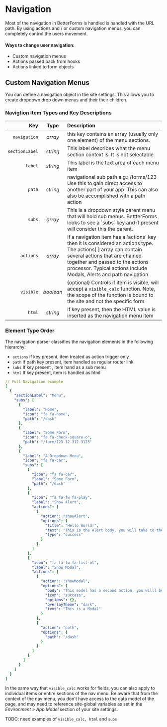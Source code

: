 # Navigation

Most of the navigation in BetterForms is handled is handled with the URL path. By using actions and / or custom navigation menus, you can completely control the users movement.

#### Ways to change user navigation:

* Custom navigation menus
* Actions passed back from hooks
* Actions linked to form objects

## Custom Navigation Menus

You can define a navigation object in the site settings. This allows you to create dropdown drop down menus and their their children.

### Navigtion Item Types and Key Descriptions

| Key | Type | Description |
| ---: | :---: | :--- |
| `navigation` | _array_ | this key contains an array \(usually only one element\) of the menu sections. |
| `sectionLabel` | _string_ | This label describes what the menu section context is. It is not selectable. |
| `label` | _string_ | This label is the text area of each menu item |
| `path` | _string_ | navigational sub path e.g.: /forms/123 Use this to gain direct access to another part of your app. This can also also be accomplished with a path action |
| `subs` | _array_ | This is a dropdown style parent menu that will hold sub menus. BettterForms looks to see a \`subs\` key and if present will consider this the parent. |
| `actions` | _array_ | If a navigation item has a 'actions' key then it is considered an actions type. The actions\[ \] array can contain several actions that are chained together and passed to the actions processor. Typical actions include Modals, Alerts and path navigation. |
| `visible` | _boolean_ | {optional} Controls if item is visible, will accept a `visible_calc` function. Note, the scope of the function is bound to the site and not the specific form. |
| `html` | _string_ | If key present, then the HTML value is inserted as the navigation menu item |

### Element Type Order

The navigation parser classifies the navigation elements in the following hierarchy:

* `actions` if key present, item treated as action trigger only
* `path` if path key present, item handled as regular router link
* `subs` If key present , item hand as a sub menu
* `html` If key present, item is handled as html

```yaml
// Full Navigation example
[
  {
    "sectionLabel": "Menu",
    "subs": [
      {
        "label": "Home",
        "icon": "fa fa-home",
        "path": "/dash"
      },
      {
        "label": "Some Form",
        "icon": "fa fa-check-square-o",
        "path": "/form/123-12-312-3123"
      },
      {
        "label": "A Dropdown Menu",
        "icon": "fa fa-car",
        "subs": [
          {
            "icon": "fa fa-car",
            "label": "Some Form",
            "path": "/dash"
          },
          {
            "icon": "fa fa-fw fa-play",
            "label": "Show Alert",
            "actions": [
              {
                "action": "showAlert",
                "options": {
                  "title": "Hello World!",
                  "text": "This is the Alert body, you will take to the dash",
                  "type": "success"
                }
              }
            ]
          },
          {
            "icon": "fa fa-fw fa-list-ol",
            "label": "Show Modal",
            "actions": [
              {
                "action": "showModal",
                "options": {
                  "body": "This model has a second action, you willl be taken to the /dash",
                  "icon": "success",
                  "options": {},
                  "overlayTheme": "dark",
                  "text": "This is a Modal"
                }
              },
              {
                "action": "path",
                "options": {
                  "path": "/dash"
                }
              }
            ]
          }
        ]
      }
    ]
  }
]
```

In the same way that `visible_calc` works for fields, you can also apply to individual items or entire sections of the nav menu. Be aware that from the context of the nav menu, you don't have access to the data model of the page, and may need to reference site-global variables as set in the _Environment &gt; App Model_ section of your site settings.

TODO: need examples of `visible_calc, html` and `subs`


